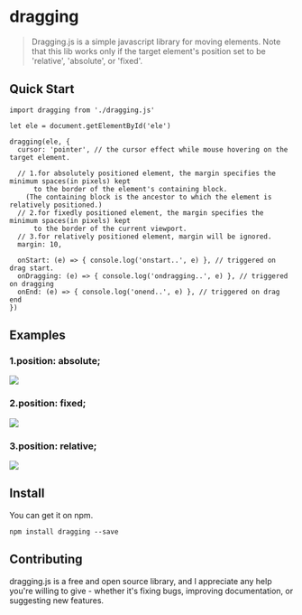 # dragging
> Dragging.js is a simple javascript library for moving elements. Note that this lib works only if the target element's position set to be 'relative', 'absolute', or 'fixed'.
## Quick Start
```
import dragging from './dragging.js'
```
```
let ele = document.getElementById('ele')

dragging(ele, {
  cursor: 'pointer', // the cursor effect while mouse hovering on the target element.
  
  // 1.for absolutely positioned element, the margin specifies the minimum spaces(in pixels) kept 
      to the border of the element's containing block. 
    (The containing block is the ancestor to which the element is relatively positioned.)
  // 2.for fixedly positioned element, the margin specifies the minimum spaces(in pixels) kept 
      to the border of the current viewport.
  // 3.for relatively positioned element, margin will be ignored.
  margin: 10,

  onStart: (e) => { console.log('onstart..', e) }, // triggered on drag start.
  onDragging: (e) => { console.log('ondragging..', e) }, // triggered on dragging
  onEnd: (e) => { console.log('onend..', e) }, // triggered on drag end
})
```
## Examples
### 1.position: absolute;
![](http://images.kenote.me/absolute-dragging.gif)
### 2.position: fixed;
![](http://images.kenote.me/fixed-dragging.gif)
### 3.position: relative;
![](http://images.kenote.me/relative-dragging.gif)
## Install
You can get it on npm.
```
npm install dragging --save
```
## Contributing
dragging.js is a free and open source library, and I appreciate any help you're willing to give - whether it's fixing bugs, improving documentation, or suggesting new features.
